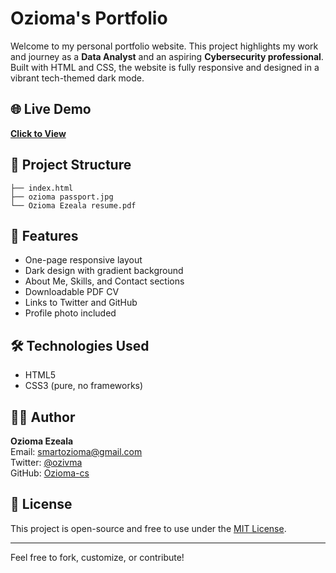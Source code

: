 # Ozioma's Portfolio

Welcome to my personal portfolio website. This project highlights my work and journey as a **Data Analyst** and an aspiring **Cybersecurity professional**. Built with HTML and CSS, the website is fully responsive and designed in a vibrant tech-themed dark mode.

## 🌐 Live Demo
**[Click to View](https://ozioma-cs.github.io/ozioma-portfolio/)**

## 📁 Project Structure
```
├── index.html
├── ozioma passport.jpg
└── Ozioma Ezeala resume.pdf
```

## 🚀 Features
- One-page responsive layout
- Dark design with gradient background
- About Me, Skills, and Contact sections
- Downloadable PDF CV
- Links to Twitter and GitHub
- Profile photo included

## 🛠️ Technologies Used
- HTML5
- CSS3 (pure, no frameworks)

## 🧑‍💻 Author
**Ozioma Ezeala**  
Email: [smartozioma@gmail.com](mailto:smartozioma@gmail.com)  
Twitter: [@ozivma](https://x.com/ozivma)  
GitHub: [Ozioma-cs](https://github.com/Ozioma-cs)

## 📝 License
This project is open-source and free to use under the [MIT License](LICENSE).

---

Feel free to fork, customize, or contribute!

